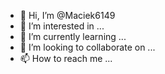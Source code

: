 - 👋 Hi, I’m @Maciek6149
- 👀 I’m interested in ...
- 🌱 I’m currently learning ...
- 💞️ I’m looking to collaborate on ...
- 📫 How to reach me ...

<!---
Maciek6149/Maciek6149 is a ✨ special ✨ repository because its `README.md` (this file) appears on your GitHub profile.
You can click the Preview link to take a look at your changes.
--->

